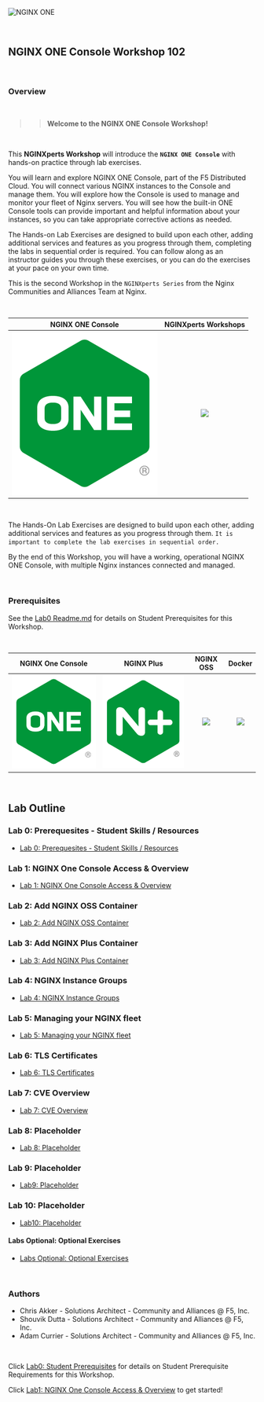 ![NGINX ONE](media/nginxone-workshop-banner.png)

<br/>

## NGINX ONE Console Workshop 102

<br/>

### Overview

<br/>

> ><strong>Welcome to the NGINX ONE Console Workshop!</strong>

<br/>

This **NGINXperts Workshop** will introduce the **`NGINX ONE Console`** with hands-on practice through lab exercises.

You will learn and explore NGINX ONE Console, part of the F5 Distributed Cloud. You will connect various NGINX instances to the Console and manage them.  You will explore how the Console is used to manage and monitor your fleet of Nginx servers.  You will see how the built-in ONE Console tools can provide important and helpful information about your instances, so you can take appropriate corrective actions as needed.

The Hands-on Lab Exercises are designed to build upon each other, adding additional services and features as you progress through them, completing the labs in sequential order is required.  You can follow along as an instructor guides you through these exercises, or you can do the exercises at your pace on your own time.

This is the second Workshop in the `NGINXperts Series` from the Nginx Communities and Alliances Team at Nginx.

<br/>

NGINX ONE Console  |  NGINXperts Workshops
:-------------------------:|:-------------------------:
![](media/nginx-one-icon.png)  |  ![](media/developer-seated.svg)

<br/>

The Hands-On Lab Exercises are designed to build upon each other, adding additional services and features as you progress through them.  `It is important to complete the lab exercises in sequential order.`

By the end of this Workshop, you will have a working, operational NGINX ONE Console, with multiple Nginx instances connected and managed.

<br/>

### Prerequisites

See the [Lab0 Readme.md](lab0/readme.md) for details on Student Prerequisites for this Workshop.

</br>

NGINX One Console  |  NGINX Plus  |  NGINX OSS | Docker
:-------------------------:|:-------------------------:|:-------------------------:|:-------------------------:
![](media/nginx-one-icon.png)  |  ![](media/nginx-plus-icon.png)   |  ![](media/nginx-oss-icon.png) |  ![](media/docker-icon.png)

<br/>

## Lab Outline

### Lab 0: Prerequesites - Student Skills / Resources
- [Lab 0: Prerequesites - Student Skills / Resources](lab0/readme.md)

### Lab 1: NGINX One Console Access & Overview
- [Lab 1: NGINX One Console Access & Overview](lab1/readme.md)

### Lab 2: Add NGINX OSS Container
- [Lab 2: Add NGINX OSS Container](lab2/readme.md)

### Lab 3: Add NGINX Plus Container  
- [Lab 3: Add NGINX Plus Container](lab3/readme.md)

### Lab 4: NGINX Instance Groups
- [Lab 4: NGINX Instance Groups](lab4/readme.md)

### Lab 5: Managing your NGINX fleet
- [Lab 5: Managing your NGINX fleet](lab5/readme.md)

### Lab 6: TLS Certificates
- [Lab 6: TLS Certificates](lab6/readme.md)

### Lab 7: CVE Overview
- [Lab 7: CVE Overview](lab7/readme.md)

### Lab 8: Placeholder
- [Lab 8: Placeholder](lab8/readme.md)

### Lab 9: Placeholder
- [Lab9: Placeholder](lab9/readme.md)

### Lab 10: Placeholder
- [Lab10: Placeholder](lab10/readme.md)

#### Labs Optional: Optional Exercises
- [Labs Optional: Optional Exercises](labs-optional/readme.md)

<br/>

### Authors

- Chris Akker - Solutions Architect - Community and Alliances @ F5, Inc.
- Shouvik Dutta - Solutions Architect - Community and Alliances @ F5, Inc.
- Adam Currier - Solutions Architect - Community and Alliances @ F5, Inc.

<br/>

Click [Lab0: Student Prerequisites](lab0/readme.md) for details on Student Prerequisite Requirements for this Workshop.

Click [Lab1: NGINX One Console Access & Overview](lab1/readme.md) to get started! 

